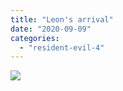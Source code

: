 ```yaml
---
title: "Leon's arrival"
date: "2020-09-09"
categories: 
  - "resident-evil-4"
---
```


[![](images/resident-evil-4_20200827182528-scaled.jpg)](https://davidpeach.me/wp-content/uploads/2020/09/resident-evil-4_20200827182528-scaled.jpg)
